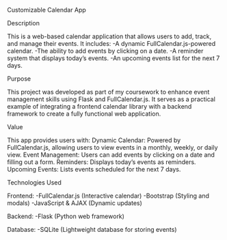 Customizable Calendar App

Description

This is a web-based calendar application that allows users to add, track, and manage their events. It includes:
-A dynamic FullCalendar.js-powered calendar.
-The ability to add events by clicking on a date.
-A reminder system that displays today’s events.
-An upcoming events list for the next 7 days.


Purpose

This project was developed as part of my coursework to enhance event management skills using Flask and FullCalendar.js. It serves as a practical example of integrating a frontend calendar library with a backend framework to create a fully functional web application.


Value

This app provides users with:
Dynamic Calendar: Powered by FullCalendar.js, allowing users to view events in a monthly, weekly, or daily view.
Event Management: Users can add events by clicking on a date and filling out a form.
Reminders: Displays today’s events as reminders.
Upcoming Events: Lists events scheduled for the next 7 days.

Technologies Used

Frontend:
-FullCalendar.js (Interactive calendar)
-Bootstrap (Styling and modals)
-JavaScript & AJAX (Dynamic updates)

Backend:
-Flask (Python web framework)

Database:
-SQLite (Lightweight database for storing events)


